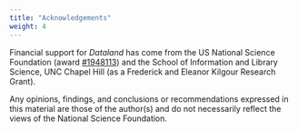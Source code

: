 ```yaml
---
title: "Acknowledgements"
weight: 4
---
```


Financial support for _Dataland_ has come from the US National Science Foundation (award [#1948113](https://www.nsf.gov/awardsearch/showAward?AWD_ID=1948113)) and the School of Information and Library Science, UNC Chapel Hill (as a Frederick and Eleanor Kilgour Research Grant).

Any opinions, findings, and conclusions or recommendations expressed in this material are those of the author(s) and do not necessarily reflect the views of the National Science Foundation.